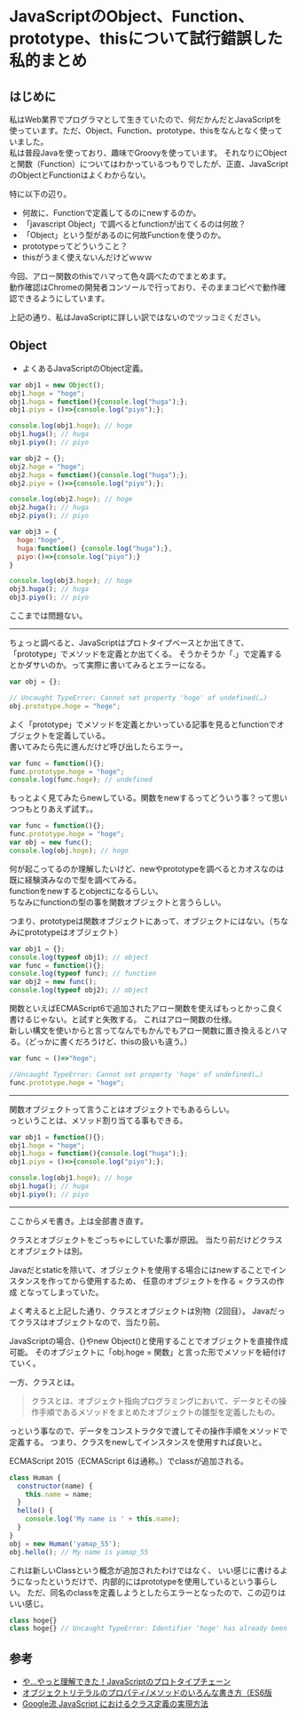# JavaScriptのObject、Function、prototype、thisについて試行錯誤した私的まとめ
## はじめに
私はWeb業界でプログラマとして生きていたので、何だかんだとJavaScriptを使っています。ただ、Object、Function、prototype、thisをなんとなく使っていました。  
私は普段Javaを使っており、趣味でGroovyを使っています。
それなりにObjectと関数（Function）についてはわかっているつもりでしたが、正直、JavaScriptのObjectとFunctionはよくわからない。

特に以下の辺り。

- 何故に、Functionで定義してるのにnewするのか。
- 「javascript Object」で調べるとfunctionが出てくるのは何故？
- 「Object」という型があるのに何故Functionを使うのか。
- prototypeってどういうこと？
- thisがうまく使えないんだけどｗｗｗ

今回、アロー関数のthisでハマって色々調べたのでまとめます。  
動作確認はChromeの開発者コンソールで行っており、そのままコピペで動作確認できるようにしています。

上記の通り、私はJavaScriptに詳しい訳ではないのでツッコミください。

## Object
- よくあるJavaScriptのObject定義。

```JavaScript
var obj1 = new Object();
obj1.hoge = "hoge";
obj1.huga = function(){console.log("huga");};
obj1.piyo = ()=>{console.log("piyo");};

console.log(obj1.hoge); // hoge
obj1.huga(); // huga
obj1.piyo(); // piyo

var obj2 = {};
obj2.hoge = "hoge";
obj2.huga = function(){console.log("huga");};
obj2.piyo = ()=>{console.log("piyo");};

console.log(obj2.hoge); // hoge
obj2.huga(); // huga
obj2.piyo(); // piyo

var obj3 = {
  hoge:"hoge",
  huga:function() {console.log("huga");},
  piyo:()=>{console.log("piyo");}
}

console.log(obj3.hoge); // hoge
obj3.huga(); // huga
obj3.piyo(); // piyo
```

ここまでは問題ない。

---

ちょっと調べると、JavaScriptはプロトタイプベースとか出てきて、「prototype」でメソッドを定義とか出てくる。
そうかそうか「.」で定義するとかダサいのか。って実際に書いてみるとエラーになる。

```javascript
var obj = {};

// Uncaught TypeError: Cannot set property 'hoge' of undefined(…)
obj.prototype.hoge = "hoge";
```

よく「prototype」でメソッドを定義とかいっている記事を見るとfunctionでオブジェクトを定義している。  
書いてみたら先に進んだけど呼び出したらエラー。

```javascript
var func = function(){};
func.prototype.hoge = "hoge";
console.log(func.hoge); // undefined
```

もっとよく見てみたらnewしている。関数をnewするってどういう事？って思いつつもとりあえず試す。。

```javascript
var func = function(){};
func.prototype.hoge = "hoge";
var obj = new func();
console.log(obj.hoge); // hoge
```

何が起こってるのか理解したいけど、newやprototypeを調べるとカオスなのは既に経験済みなので型を調べてみる。  
functionをnewするとobjectになるらしい。  
ちなみにfunctionの型の事を関数オブジェクトと言うらしい。

つまり、prototypeは関数オブジェクトにあって、オブジェクトにはない。（ちなみにprototypeはオブジェクト）

```javascript
var obj1 = {};
console.log(typeof obj1); // object
var func = function(){};
console.log(typeof func); // function
var obj2 = new func();
console.log(typeof obj2); // object
```

関数といえばECMAScript6で追加されたアロー関数を使えばもっとかっこ良く書けるじゃない。と試すと失敗する。
これはアロー関数の仕様。  
新しい構文を使いからと言ってなんでもかんでもアロー関数に置き換えるとハマる。（どっかに書くだろうけど、thisの扱いも違う。）

```javascript
var func = ()=>"hoge";

//Uncaught TypeError: Cannot set property 'hoge' of undefined(…)
func.prototype.hoge = "hoge";
```

---

関数オブジェクトって言うことはオブジェクトでもあるらしい。  
っということは、メソッド割り当てる事もできる。

```javascript
var obj1 = function(){};
obj1.hoge = "hoge";
obj1.huga = function(){console.log("huga");};
obj1.piyo = ()=>{console.log("piyo");};

console.log(obj1.hoge); // hoge
obj1.huga(); // huga
obj1.piyo(); // piyo
```


---

ここからメモ書き。上は全部書き直す。

クラスとオブジェクトをごっちゃにしていた事が原因。
当たり前だけどクラスとオブジェクトは別。

Javaだとstaticを除いて、オブジェクトを使用する場合にはnewすることでインスタンスを作ってから使用するため、
任意のオブジェクトを作る = クラスの作成 となってしまっていた。

よく考えると上記した通り、クラスとオブジェクトは別物（2回目）。
Javaだってクラスはオブジェクトなので、当たり前。

JavaScriptの場合、{}やnew Object()と使用することでオブジェクトを直接作成可能。
そのオブジェクトに「obj.hoge = 関数」と言った形でメソッドを紐付けていく。

一方、クラスとは。

> クラスとは、オブジェクト指向プログラミングにおいて、データとその操作手順であるメソッドをまとめたオブジェクトの雛型を定義したもの。

っという事なので、データをコンストラクタで渡してその操作手順をメソッドで定義する。
つまり、クラスをnewしてインスタンスを使用すれば良いと。

ECMAScript 2015（ECMAScript 6は通称。）でclassが追加される。
```javascript
class Human {
  constructor(name) {
    this.name = name;
  }
  hello() {
    console.log('My name is ' + this.name);
  }
}
obj = new Human('yamap_55');
obj.hello(); // My name is yamap_55
```

これは新しいClassという概念が追加されたわけではなく、
いい感じに書けるようになったというだけで、内部的にはprototypeを使用しているという事らしい。
ただ、同名のclassを定義しようとしたらエラーとなったので、この辺りはいい感じ。

```javascript
class hoge{}
class hoge{} // Uncaught TypeError: Identifier 'hoge' has already been declared
```


## 参考
- [や...やっと理解できた！JavaScriptのプロトタイプチェーン](http://maeharin.hatenablog.com/entry/20130215/javascript_prototype_chain)
- [オブジェクトリテラルのプロパティ/メソッドのいろんな書き方（ES6版](http://qiita.com/kura07/items/356bd37733f457d3177f)
- [Google流 JavaScript におけるクラス定義の実現方法](http://www.yunabe.jp/docs/javascript_class_in_google.html)
